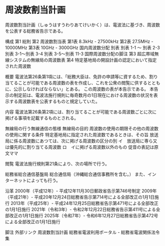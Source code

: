 # 周波数割当計画

周波数割当計画（しゅうはすうわりあてけいかく）は、電波法に基づき、周波数を公表する総務省告示である。

構成
第1 総則
第2  周波数割当表
第1表 8.3kHz - 27500kHz
第2表 27.5MHz - 10000MHz
第3表 10GHz - 3000GHz
国内周波数分配
別表
別表 1-1 ～ 別表 2-3
別表 3-1～別表 3-4
別表 3-5～別表 11-3
国際周波数分配の脚注
第3 超広帯域無線システムの無線局の周波数表
第4 特定基地局の開設計画の認定において指定された周波数

概要
電波法第26条第1項には、「総務大臣は、免許の申請等に資するため、割り当てることが可能である周波数の表を作成し、これを公衆の閲覧に供するとともに、公示しなければならない」とある。
この周波数の表が本告示である。
本告示の制定前は、電波法施行規則に毎奇数月の1日現在における周波数の状況を表示する周波数表を公表するものと規定していた。

内容
電波法第26条第2項には、割り当てることが可能である周波数ごとに次に掲げる事項を記載するものとされる。 

無線局の行う無線通信の態様
無線局の目的
周波数の使用の期限その他の周波数の使用に関する条件
特定基地局に指定された周波数であるときは、その旨
放送局に係る周波数にあつては、次に掲げる周波数の区分の別
イ　放送局に専ら又は優先的に割り当てる周波数
ロ　イに掲げる周波数以外のもの
促音の表記は原文ママ

閲覧
電波法施行規則第21条により、次の場所で行う。

総務省総合通信基盤局
総合通信局（沖縄総合通信事務所を含む。）
また、インターネットによっても行う。

沿革
2000年（平成12年）- 平成12年11月30日郵政省告示第746号制定
2009年（平成21年）- 平成20年12月24日総務省告示第714号による全部改正の1月1日施行
2013年（平成25年）- 平成24年12月25日総務省告示第471号による全部改正の1月1日施行
2021年（令和3年）- 令和2年12月22日総務省告示第411号による全部改正の1月1日施行
2025年（令和7年）- 令和6年12月27日総務省告示第472号による全部改正の1月1日施行

脚注
外部リンク
周波数割当計画 総務省電波利用ポータル - 総務省電波関係法令集